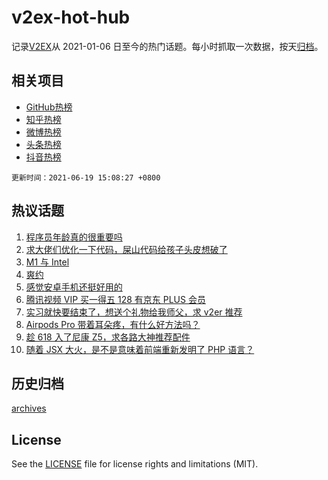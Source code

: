 # v2ex-hot-hub

 记录[V2EX](https://www.v2ex.com/)从 2021-01-06 日至今的热门话题。每小时抓取一次数据，按天[归档](archives)。
 
 ## 相关项目

- [GitHub热榜](https://github.com/snaildev/github-hot-hub)
- [知乎热榜](https://github.com/snaildev/zhihu-hot-hub)
- [微博热榜](https://github.com/snaildev/weibo-hot-hub)
- [头条热榜](https://github.com/snaildev/toutiao-hot-hub)
- [抖音热榜](https://github.com/snaildev/douyin-hot-hub)


 `更新时间：2021-06-19 15:08:27 +0800`

## 热议话题

1. [程序员年龄真的很重要吗](https://www.v2ex.com/t/784313)
1. [求大佬们优化一下代码，屎山代码给孩子头皮想破了](https://www.v2ex.com/t/784284)
1. [M1 与 Intel](https://www.v2ex.com/t/784283)
1. [爽约](https://www.v2ex.com/t/784298)
1. [感觉安卓手机还挺好用的](https://www.v2ex.com/t/784357)
1. [腾讯视频 VIP 买一得五 128 有京东 PLUS 会员](https://www.v2ex.com/t/784285)
1. [实习就快要结束了，想送个礼物给我师父，求 v2er 推荐](https://www.v2ex.com/t/784314)
1. [Airpods Pro 带着耳朵疼，有什么好方法吗？](https://www.v2ex.com/t/784312)
1. [趁 618 入了尼康 Z5，求各路大神推荐配件](https://www.v2ex.com/t/784305)
1. [随着 JSX 大火，是不是意味着前端重新发明了 PHP 语言？](https://www.v2ex.com/t/784286)

## 历史归档

[archives](archives)

## License

See the [LICENSE](LICENSE) file for license rights and limitations (MIT).
